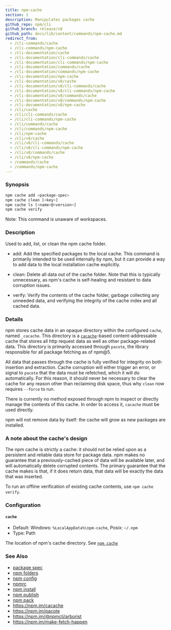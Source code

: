 ```yaml
---
title: npm-cache
section: 1
description: Manipulates packages cache
github_repo: npm/cli
github_branch: release/v8
github_path: docs/lib/content/commands/npm-cache.md
redirect_from:
  - /cli-commands/cache
  - /cli-commands/npm-cache
  - /cli-documentation/cache
  - /cli-documentation/cli-commands/cache
  - /cli-documentation/cli-commands/npm-cache
  - /cli-documentation/commands/cache
  - /cli-documentation/commands/npm-cache
  - /cli-documentation/npm-cache
  - /cli-documentation/v8/cache
  - /cli-documentation/v8/cli-commands/cache
  - /cli-documentation/v8/cli-commands/npm-cache
  - /cli-documentation/v8/commands/cache
  - /cli-documentation/v8/commands/npm-cache
  - /cli-documentation/v8/npm-cache
  - /cli/cache
  - /cli/cli-commands/cache
  - /cli/cli-commands/npm-cache
  - /cli/commands/cache
  - /cli/commands/npm-cache
  - /cli/npm-cache
  - /cli/v8/cache
  - /cli/v8/cli-commands/cache
  - /cli/v8/cli-commands/npm-cache
  - /cli/v8/commands/cache
  - /cli/v8/npm-cache
  - /commands/cache
  - /commands/npm-cache
---
```


### Synopsis

```bash
npm cache add <package-spec>
npm cache clean [<key>]
npm cache ls [<name>@<version>]
npm cache verify
```

Note: This command is unaware of workspaces.

### Description

Used to add, list, or clean the npm cache folder.

* add:
  Add the specified packages to the local cache.  This command is primarily
  intended to be used internally by npm, but it can provide a way to
  add data to the local installation cache explicitly.

* clean:
  Delete all data out of the cache folder.  Note that this is typically
  unnecessary, as npm's cache is self-healing and resistant to data
  corruption issues.

* verify:
  Verify the contents of the cache folder, garbage collecting any unneeded
  data, and verifying the integrity of the cache index and all cached data.

### Details

npm stores cache data in an opaque directory within the configured `cache`,
named `_cacache`. This directory is a
[`cacache`](http://npm.im/cacache)-based content-addressable cache that
stores all http request data as well as other package-related data. This
directory is primarily accessed through `pacote`, the library responsible
for all package fetching as of npm@5.

All data that passes through the cache is fully verified for integrity on
both insertion and extraction. Cache corruption will either trigger an
error, or signal to `pacote` that the data must be refetched, which it will
do automatically. For this reason, it should never be necessary to clear
the cache for any reason other than reclaiming disk space, thus why `clean`
now requires `--force` to run.

There is currently no method exposed through npm to inspect or directly
manage the contents of this cache. In order to access it, `cacache` must be
used directly.

npm will not remove data by itself: the cache will grow as new packages are
installed.

### A note about the cache's design

The npm cache is strictly a cache: it should not be relied upon as a
persistent and reliable data store for package data. npm makes no guarantee
that a previously-cached piece of data will be available later, and will
automatically delete corrupted contents. The primary guarantee that the
cache makes is that, if it does return data, that data will be exactly the
data that was inserted.

To run an offline verification of existing cache contents, use `npm cache
verify`.

### Configuration

#### `cache`

* Default: Windows: `%LocalAppData%\npm-cache`, Posix: `~/.npm`
* Type: Path

The location of npm's cache directory. See [`npm
cache`](/cli/v8/commands/npm-cache)

### See Also

* [package spec](/cli/v8/using-npm/package-spec)
* [npm folders](/cli/v8/configuring-npm/folders)
* [npm config](/cli/v8/commands/npm-config)
* [npmrc](/cli/v8/configuring-npm/npmrc)
* [npm install](/cli/v8/commands/npm-install)
* [npm publish](/cli/v8/commands/npm-publish)
* [npm pack](/cli/v8/commands/npm-pack)
* https://npm.im/cacache
* https://npm.im/pacote
* https://npm.im/@npmcli/arborist
* https://npm.im/make-fetch-happen
